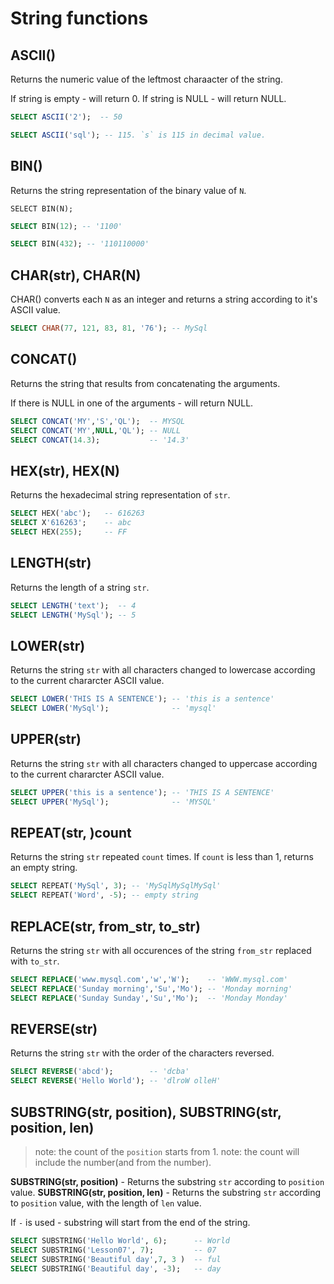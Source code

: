# String functions

## ASCII()

Returns the numeric value of the leftmost charaacter of the string.

If string is empty - will return 0.
If string is NULL - will return NULL.

```sql
SELECT ASCII('2');  -- 50

SELECT ASCII('sql'); -- 115. `s` is 115 in decimal value.
```

## BIN()

Returns the string representation of the binary value of `N`.

```
SELECT BIN(N);
```

```sql
SELECT BIN(12); -- '1100'

SELECT BIN(432); -- '110110000'
```

## CHAR(str), CHAR(N)

CHAR() converts each `N` as an integer and returns a string according to it's ASCII value.

```sql
SELECT CHAR(77, 121, 83, 81, '76'); -- MySql
```

## CONCAT()

Returns the string that results from concatenating the arguments.

If there is NULL in one of the arguments - will return NULL.

```sql
SELECT CONCAT('MY','S','QL');  -- MYSQL
SELECT CONCAT('MY',NULL,'QL'); -- NULL
SELECT CONCAT(14.3); 		   -- '14.3'

```

## HEX(str), HEX(N)

Returns the hexadecimal string representation of `str`.

```sql
SELECT HEX('abc');   -- 616263
SELECT X'616263';    -- abc
SELECT HEX(255); 	 -- FF
```

## LENGTH(str)

Returns the length of a string `str`.

```sql
SELECT LENGTH('text');  -- 4
SELECT LENGTH('MySql'); -- 5
```

## LOWER(str)

Returns the string `str` with all characters changed to lowercase according to the current chararcter ASCII value.

```sql
SELECT LOWER('THIS IS A SENTENCE'); -- 'this is a sentence'
SELECT LOWER('MySql');				-- 'mysql'
```

## UPPER(str)

Returns the string `str` with all characters changed to uppercase according to the current chararcter ASCII value.

```sql
SELECT UPPER('this is a sentence'); -- 'THIS IS A SENTENCE'
SELECT UPPER('MySql');				-- 'MYSQL'

```

## REPEAT(str, )count

Returns the string `str` repeated `count` times.
If `count` is less than 1, returns an empty string.

```sql
SELECT REPEAT('MySql', 3); -- 'MySqlMySqlMySql'
SELECT REPEAT('Word', -5); -- empty string
```

## REPLACE(str, from_str, to_str)

Returns the string `str` with all occurences of the string `from_str` replaced with `to_str`.

```sql
SELECT REPLACE('www.mysql.com','w','W');    -- 'WWW.mysql.com'
SELECT REPLACE('Sunday morning','Su','Mo'); -- 'Monday morning'
SELECT REPLACE('Sunday Sunday','Su','Mo');  -- 'Monday Monday'
```

## REVERSE(str)

Returns the string `str` with the order of the characters reversed.

```sql
SELECT REVERSE('abcd');        -- 'dcba'
SELECT REVERSE('Hello World'); -- 'dlroW olleH'

```

## SUBSTRING(str, position), SUBSTRING(str, position, len)

> note: the count of the `position` starts from 1.
> note: the count will include the number(and from the number).

**SUBSTRING(str, position)** - Returns the substring `str` according to `position` value.
**SUBSTRING(str, position, len)** - Returns the substring `str` according to `position` value, with the length of `len` value.

If `-` is used - substring will start from the end of the string.

```sql
SELECT SUBSTRING('Hello World', 6);      -- World
SELECT SUBSTRING('Lesson07', 7);         -- 07
SELECT SUBSTRING('Beautiful day',7, 3 )  -- ful
SELECT SUBSTRING('Beautiful day', -3); 	 -- day
```
